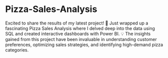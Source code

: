 # Pizza-Sales-Analysis
Excited to share the results of my latest project! 🍕 Just wrapped up a fascinating Pizza Sales Analysis where I delved deep into the data using SQL and created interactive dashboards with Power BI. 
💡 The insights gained from this project have been invaluable in understanding customer preferences, optimizing sales strategies, and identifying high-demand pizza categories.
